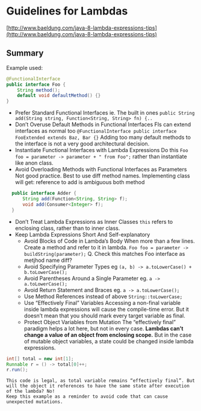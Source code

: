 # Guidelines for Lambdas

[http://www.baeldung.com/java-8-lambda-expressions-tips](http://www.baeldung.com/java-8-lambda-expressions-tips)

## Summary

Example used:
``` java
@FunctionalInterface
public interface Foo {
    String method();
    default void defaultMethod() {}
}
```


  - Prefer Standard Functional Interfaces
    ie. The built in ones `public String add(String string, Function<String, String> fn) {..`
  - Don’t Overuse Default Methods in Functional Interfaces
    FIs can extend interfaces as normal too
      `@FunctionalInterface public interface FooExtended extends Baz, Bar {}`
    Adding too many default methods to the interface is not a very good architectural decision.
  - Instantiate Functional Interfaces with Lambda Expressions
    Do this `Foo foo = parameter -> parameter + " from Foo";` rather than instantiate like anon class.
  - Avoid Overloading Methods with Functional Interfaces as Parameters
    Not good practice. Best to use diff method names. Implementing class will get: reference to add is ambiguous both method
``` java
  public interface Adder {
      String add(Function<String, String> f);
      void add(Consumer<Integer> f);
  }
```
  - Don’t Treat Lambda Expressions as Inner Classes
    `this` refers to enclosing class, rather than to inner class.
  - Keep Lambda Expressions Short And Self-explanatory
    - Avoid Blocks of Code in Lambda’s Body
      When more than a few lines. Create a method and refer to it in lambda. `Foo foo = parameter -> buildString(parameter);`
      Q. Check this matches Foo interface as metjhod name diff?
    - Avoid Specifying Parameter Types
      eg `(a, b) -> a.toLowerCase() + b.toLowerCase();`
    - Avoid Parentheses Around a Single Parameter
      eg. `a -> a.toLowerCase();`
    - Avoid Return Statement and Braces
      eg. `a -> a.toLowerCase();`
    - Use Method References
      instead of above `String::toLowerCase;`
    - Use “Effectively Final” Variables
      Accessing a non-final variable inside lambda expressions will cause the compile-time error. But it doesn’t mean that you should mark every target variable as final.
    - Protect Object Variables from Mutation
      The “effectively final” paradigm helps a lot here, but not in every case. 
      **Lambdas can’t change a value of an object from enclosing scope.**
      But in the case of mutable object variables, a state could be changed inside lambda expressions.
``` java
int[] total = new int[1];
Runnable r = () -> total[0]++;
r.run();
```
    This code is legal, as total variable remains “effectively final”. But will the object it references to have the same state after execution of the lambda? No!
    Keep this example as a reminder to avoid code that can cause unexpected mutations.
